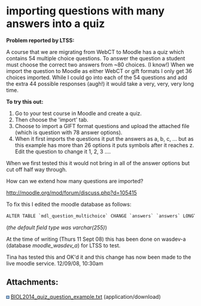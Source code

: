 # importing questions with many answers into a quiz

**Problem reported by LTSS:**

A course that we are migrating from WebCT to Moodle has a quiz which contains 54 multiple choice questions. To answer the question a student must choose the correct two answers from ~80 choices. (I know!) When we import the question to Moodle as either WebCT or gift formats I only get 36 choices imported. While I could go into each of the 54 questions and add the extra 44 possible responses (augh!) it would take a very, very, very long time.

**To try this out:**

1.  Go to your test course in Moodle and create a quiz.
2.  Then choose the 'import' tab.
3.  Choose to import a GIFT format questions and upload the attached file (which is question with 78 answer options).
4.  When it first imports the questions it put the answers as a, b, c, ... but as this example has more than 26 options it puts symbols after it reaches z. Edit the question to change it 1, 2, 3 ....

When we first tested this it would not bring in all of the answer options but cut off half way through.

How can we extend how many questions are imported?

<http://moodle.org/mod/forum/discuss.php?d=105415>

To fix this I edited the moodle database as follows:

``` java
ALTER TABLE `mdl_question_multichoice` CHANGE `answers` `answers` LONGTEXT;
```

(*the default field type was varchar(255)*)

At the time of writing (Thurs 11 Sept 08) this has been done on wasdev-a (database *moodle\_wasdev\_a*) for LTSS to test.

Tina has tested this and OK'd it and this change has now been made to the live moodle service. 12/09/08, 10:30am 

## Attachments:

<img src="images/icons/bullet_blue.gif" width="8" height="8" /> [BIOL2014\_quiz\_question\_example.txt](attachments/4654875/5013532.txt) (application/download)

